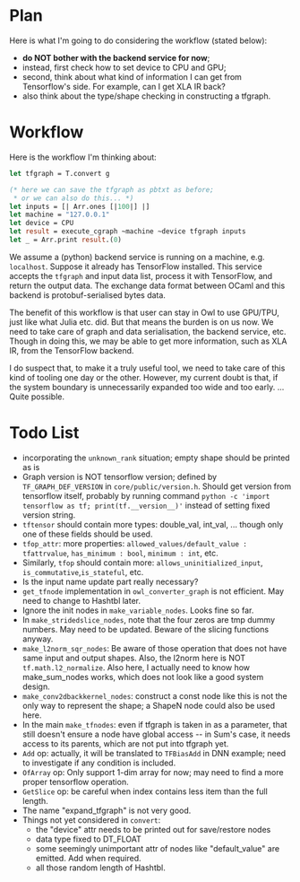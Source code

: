# Plan

Here is what I'm going to do considering the workflow (stated below):
- **do NOT bother with the backend service for now**;
- instead, first check how to set device to CPU and GPU;
- second, think about what kind of information I can get from Tensorflow's side. For example, can I get XLA IR back?
- also think about the type/shape checking in constructing a tfgraph.


# Workflow

Here is the workflow I'm thinking about:

```ocaml
let tfgraph = T.convert g

(* here we can save the tfgraph as pbtxt as before;
 * or we can also do this... *)
let inputs = [| Arr.ones [|100|] |]
let machine = "127.0.0.1"
let device = CPU
let result = execute_cgraph ~machine ~device tfgraph inputs
let _ = Arr.print result.(0)
```

We assume a (python) backend service is running on a machine, e.g. `localhost`.
Suppose it already has TensorFlow installed.
This service accepts the `tfgraph` and input data list, process it with TensorFlow, and return the output data.
The exchange data format between OCaml and this backend is protobuf-serialised bytes data.

The benefit of this workflow is that user can stay in Owl to use GPU/TPU, just like what Julia etc. did.
But that means the burden is on us now. We need to take care of graph and data serialisation, the backend service, etc.
Though in doing this, we may be able to get more information, such as XLA IR, from the TensorFlow backend.

I do suspect that, to make it a truly useful tool, we need to take care of this kind of tooling one day or the other.
However, my current doubt is that, if the system boundary is unnecessarily expanded too wide and too early.
... Quite possible.

# Todo List

- incorporating the `unknown_rank` situation; empty shape should be printed as is
- Graph version is NOT tensorflow version; defined by `TF_GRAPH_DEF_VERSION` in `core/public/version.h`. Should get version from tensorflow itself, probably by running command `python -c 'import tensorflow as tf; print(tf.__version__)'` instead of setting fixed version string.
- `tftensor` should contain more types: double_val, int_val, ... though only one of these fields should be used.
- `tfop_attr`: more properties: `allowed_values/default_value : tfattrvalue`, `has_minimum : bool`, `minimum : int`, etc.
- Similarly, `tfop` should contain more: `allows_uninitialized_input`, `is_commutative`,`is_stateful`, etc.
- Is the input name update part really necessary?
- `get_tfnode` implementation in `owl_converter_graph` is not efficient. May need to change to Hashtbl later.
- Ignore the init nodes in `make_variable_nodes`. Looks fine so far.
- In `make_stridedslice_nodes`, note that the four zeros are tmp dummy numbers. May need to be updated. Beware of the slicing functions anyway.
- `make_l2norm_sqr_nodes`: Be aware of those operation that does not have same input and output shapes. Also, the l2norm here is NOT `tf.math.l2_normalize`. Also here, I actually need to know how make_sum_nodes works, which does not look like a good system design.
- `make_conv2dbackkernel_nodes`: construct a const node like this is not the only way to represent the shape; a ShapeN node could also be used here.
- In the main `make_tfnodes`: even if tfgraph is taken in as a parameter, that still doesn't ensure a node have global access -- in Sum's case, it needs access to its parents, which are not put into tfgraph yet.
- `Add` op: actually, it will be translated to `TFBiasAdd` in DNN example; need to investigate if any condition is included.
- `OfArray` op: Only support 1-dim array for now; may need to find a more proper tensorflow operation.
- `GetSlice` op: be careful when index contains less item than the full length.
- The name "expand_tfgraph" is not very good.
- Things not yet considered in `convert`:
  * the "device" attr needs to be printed out for save/restore nodes
  * data type fixed to DT_FLOAT
  * some seemingly unimportant attr of nodes like "default_value" are emitted. Add when required.
  * all those random length of Hashtbl.
